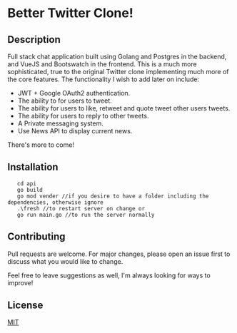 # Better Twitter Clone!

## Description

Full stack chat application built using Golang and Postgres in the backend, and VueJS and Bootswatch in the frontend. This is a much more sophisticated, true to the original Twitter clone implementing much more of the core features. The functionality I wish to add later on include:

 - JWT + Google OAuth2 authentication.
 - The ability to for users to tweet.
 - The ability for users to like, retweet and quote tweet other users tweets.
 - The ability for users to reply to other tweets.
 - A Private messaging system.
 - Use News API to display current news.

 There's more to come!

 ## Installation

```
   cd api
   go build 
   go mod vender //if you desire to have a folder including the dependencies, otherwise ignore
   .\fresh //to restart server on change or
   go run main.go //to run the server normally
```

  ## Contributing
Pull requests are welcome. For major changes, please open an issue first to discuss what you would like to change.

Feel free to leave suggestions as well, I'm always looking for ways to improve!

  ## License
[MIT](https://choosealicense.com/licenses/mit/)